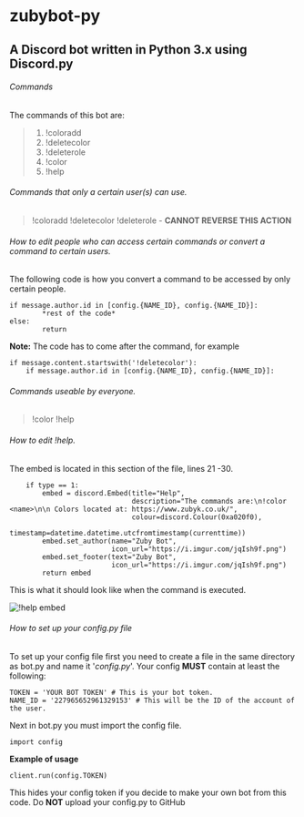 # zubybot-py
## A Discord bot written in Python 3.x using Discord.py

###### Commands

The commands of this bot are:
>1. !coloradd <hex value> <color name>
>2. !deletecolor <hex value> <color name>
>3. !deleterole <role name>
>4. !color <color name>
>5. !help
  
###### Commands that only a certain user(s) can use.

>!coloradd
>!deletecolor
>!deleterole - **CANNOT REVERSE THIS ACTION**

###### How to edit people who can access certain commands or convert a command to certain users.

The following code is how you convert a command to be accessed by only certain people.
```
if message.author.id in [config.{NAME_ID}, config.{NAME_ID}]:
		*rest of the code*
else:
		return
```
**Note:** The code has to come after the command, for example

```
if message.content.startswith('!deletecolor'):
    if message.author.id in [config.{NAME_ID}, config.{NAME_ID}]:
```

###### Commands useable by everyone.

>!color
>!help

###### How to edit !help.

The embed is located in this section of the file, lines 21 -30.
```
    if type == 1:
        embed = discord.Embed(title="Help",
                              description="The commands are:\n!color <name>\n\n Colors located at: https://www.zubyk.co.uk/",
                              colour=discord.Colour(0xa020f0),
                              timestamp=datetime.datetime.utcfromtimestamp(currenttime))
        embed.set_author(name="Zuby Bot",
                         icon_url="https://i.imgur.com/jqIsh9f.png")
        embed.set_footer(text="Zuby Bot",
                         icon_url="https://i.imgur.com/jqIsh9f.png")
        return embed
  ```
  This is what it should look like when the command is executed.
  
  
  ![!help embed](https://i.imgur.com/KffTCBX.png)
  
	
###### How to set up your config.py file
To set up your config file first you need to create a file in the same directory as bot.py and name it '*config.py*'.
Your config **MUST** contain at least the following:

```
TOKEN = 'YOUR BOT TOKEN' # This is your bot token.
NAME_ID = '227965652961329153' # This will be the ID of the account of the user.
```

Next in bot.py you must import the config file.

```
import config
```

**Example of usage**
```
client.run(config.TOKEN)
```

This hides your config token if you decide to make your own bot from this code.
Do **NOT** upload your config.py to GitHub

  
